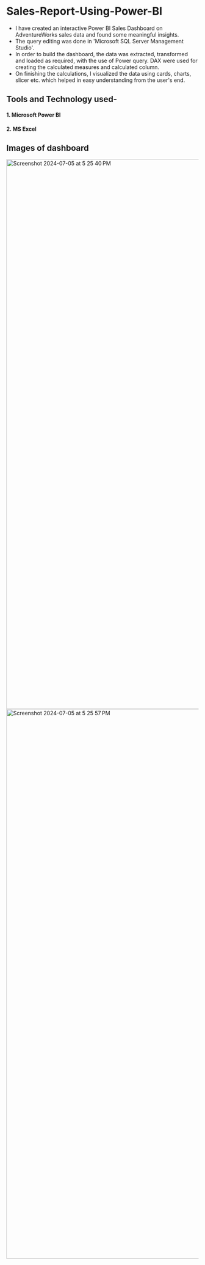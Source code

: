 # Sales-Report-Using-Power-BI
* I have created an interactive Power BI Sales Dashboard on AdventureWorks sales data and found some meaningful insights.
* The query editing was done in 'Microsoft SQL Server Management Studio'.
* In order to build the dashboard, the data was extracted, transformed and loaded as required, with the use of Power query. DAX were used for creating the calculated measures and calculated column.
* On finishing the calculations, I visualized the data using cards, charts, slicer etc. which helped in easy understanding from the user's end.



## Tools and Technology used-
#### 1. Microsoft Power BI
#### 2. MS Excel

## Images of dashboard 
<img width="1440" alt="Screenshot 2024-07-05 at 5 25 40 PM" src="https://github.com/pratyusha-garaye/Sales-Report-Using-Power-BI/assets/172596779/f5cceb98-4548-4393-98b9-467a86810674">
<img width="1440" alt="Screenshot 2024-07-05 at 5 25 57 PM" src="https://github.com/pratyusha-garaye/Sales-Report-Using-Power-BI/assets/172596779/b37c2249-b32f-4fb3-b14b-63f73f991bbe">

